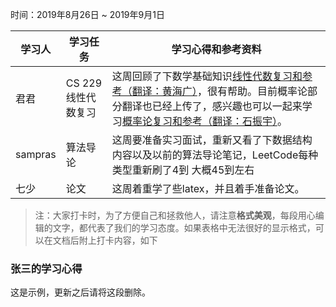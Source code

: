 时间：2019年8月26日 ~ 2019年9月1日

学习人|学习任务|学习心得和参考资料
------ | ------ | ------ 
君君 | CS 229线性代数复习 | 这周回顾了下数学基础知识[线性代数复习和参考（翻译：黄海广）](https://github.com/fengdu78/Data-Science-Notes/blob/master/0.math/1.CS229/1.CS229-LinearAlgebra.pdf)，很有帮助。目前概率论部分翻译也已经上传了，感兴趣也可以一起来学习[概率论复习和参考（翻译：石振宇）](https://github.com/fengdu78/Data-Science-Notes/blob/master/0.math/1.CS229/2.CS229-Prob.pdf)。
sampras|  算法导论| 这周要准备实习面试，重新又看了下数据结构内容以及以前的算法导论笔记，LeetCode每种类型重新刷了4到  大概45到左右
七少|论文|这周着重学了些latex，并且着手准备论文。

> 注：大家打卡时，为了方便自己和拯救他人，请注意**格式美观**，每段用心编辑的文字，都代表了我们的学习态度。如果表格中无法很好的显示格式，可以在文档后附上打卡内容，如下

### 张三的学习心得
这是示例，更新之后请将这段删除。

